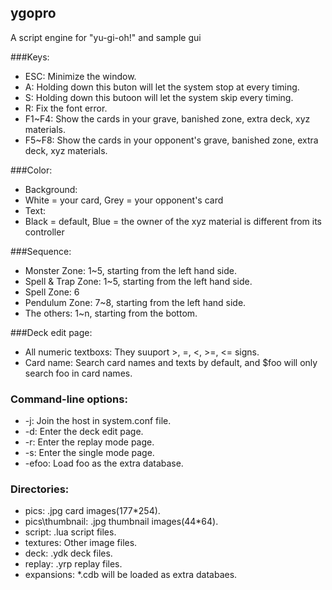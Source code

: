 ## ygopro
A script engine for "yu-gi-oh!" and sample gui

###Keys:
* ESC: Minimize the window.
* A: Holding down this buton will let the system stop at every timing.
* S: Holding down this butoon will let the system skip every timing.
* R: Fix the font error.
* F1~F4: Show the cards in your grave, banished zone, extra deck, xyz materials.
* F5~F8: Show the cards in your opponent's grave, banished zone, extra deck, xyz materials.

###Color:
* Background: 
* White = your card, Grey = your opponent's card
* Text: 
* Black = default, Blue = the owner of the xyz material is different from its controller

###Sequence:
* Monster Zone: 1~5, starting from the left hand side.
* Spell & Trap Zone: 1~5, starting from the left hand side.
* Spell Zone: 6
* Pendulum Zone: 7~8, starting from the left hand side.
* The others: 1~n, starting from the bottom.

###Deck edit page:
* All numeric textboxs: They suuport >, =, <, >=, <= signs.
* Card name: Search card names and texts by default, and $foo will only search foo in card names.

### Command-line options:
* -j: Join the host in system.conf file.
* -d: Enter the deck edit page.
* -r: Enter the replay mode page.
* -s: Enter the single mode page.
* -efoo: Load foo as the extra database.

### Directories:
* pics: .jpg card images(177*254).
* pics\thumbnail: .jpg thumbnail images(44*64).
* script: .lua script files.
* textures: Other image files.
* deck: .ydk deck files.
* replay: .yrp replay files.
* expansions: *.cdb will be loaded as extra databaes.
